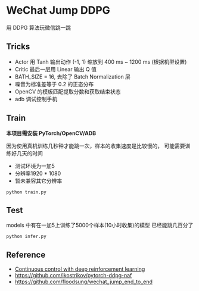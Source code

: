 # WeChat Jump DDPG
用 DDPG 算法玩微信跳一跳

## Tricks
* Actor 用 Tanh 输出动作 (-1, 1) 缩放到 400 ms ~ 1200 ms (根据机型设置)
* Critic 最后一层用 Linear 输出 Q 值
* BATH_SIZE = 16, 去除了 Batch Normalization 层
* 噪音为标准差等于 0.2 的正态分布
* OpenCV 的模板匹配提取分数和获取结束状态
* adb 调试控制手机

## Train
**本项目需安装 PyTorch/OpenCV/ADB**

因为使用真机训练几秒钟才能跳一次，样本的收集速度是比较慢的，
可能需要训练好几天的时间

* 测试环境为一加5
* 分辨率1920 * 1080
* 暂未兼容其它分辨率
```
python train.py
```

## Test
models 中有在一加5上训练了5000个样本(10小时收集)的模型
已经能跳几百分了

```
python infer.py
```

## Reference
* [Continuous control with deep reinforcement learning](http://xueshu.baidu.com/s?wd=paperuri:(3752bdb69e8a3f4849ecba38b2b0168f)&filter=sc_long_sign&sc_ks_para=q%3DContinuous+control+with+deep+reinforcement+learning&tn=SE_baiduxueshu_c1gjeupa&ie=utf-8&sc_us=5932345815760573065)
* https://github.com/ikostrikov/pytorch-ddpg-naf
* https://github.com/floodsung/wechat_jump_end_to_end
